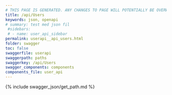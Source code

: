 ```yaml
---
# THIS PAGE IS GENERATED. ANY CHANGES TO PAGE WILL POTENTIALLY BE OVERWRITTEN.
title: /api/Users
keywords: json, openapi
# summary: test med json fil
 #sidebars: 
 # - name: user_api_sidebar
permalink: userapi__api_users.html
folder: swagger
toc: false
swaggerfile: userapi
swaggerpath: paths
swaggerkey: /api/Users
swagger_components: components
components_file: user_api
---
```

{% include swagger_json/get_path.md %}
